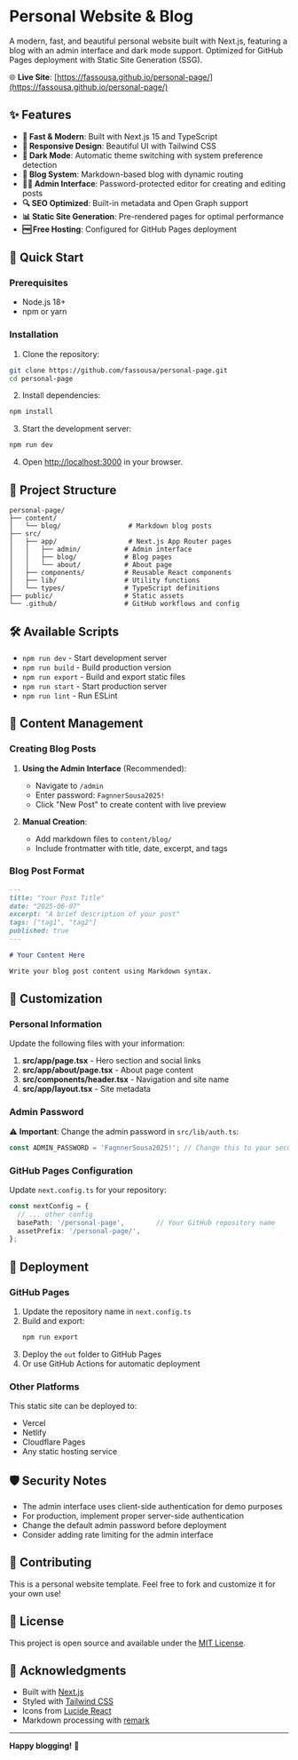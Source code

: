 # Personal Website & Blog

A modern, fast, and beautiful personal website built with Next.js, featuring a blog with an admin interface and dark mode support. Optimized for GitHub Pages deployment with Static Site Generation (SSG).

🌐 **Live Site**: [https://fassousa.github.io/personal-page/](https://fassousa.github.io/personal-page/)

## ✨ Features

- **🚀 Fast & Modern**: Built with Next.js 15 and TypeScript
- **📱 Responsive Design**: Beautiful UI with Tailwind CSS
- **🌙 Dark Mode**: Automatic theme switching with system preference detection
- **📝 Blog System**: Markdown-based blog with dynamic routing
- **👨‍💻 Admin Interface**: Password-protected editor for creating and editing posts
- **🔍 SEO Optimized**: Built-in metadata and Open Graph support
- **📊 Static Site Generation**: Pre-rendered pages for optimal performance
- **🆓 Free Hosting**: Configured for GitHub Pages deployment

## 🚀 Quick Start

### Prerequisites

- Node.js 18+ 
- npm or yarn

### Installation

1. Clone the repository:
```bash
git clone https://github.com/fassousa/personal-page.git
cd personal-page
```

2. Install dependencies:
```bash
npm install
```

3. Start the development server:
```bash
npm run dev
```

4. Open [http://localhost:3000](http://localhost:3000) in your browser.

## 📁 Project Structure

```
personal-page/
├── content/
│   └── blog/                 # Markdown blog posts
├── src/
│   ├── app/                  # Next.js App Router pages
│   │   ├── admin/           # Admin interface
│   │   ├── blog/            # Blog pages
│   │   └── about/           # About page
│   ├── components/          # Reusable React components
│   ├── lib/                 # Utility functions
│   └── types/               # TypeScript definitions
├── public/                  # Static assets
└── .github/                 # GitHub workflows and config
```

## 🛠️ Available Scripts

- `npm run dev` - Start development server
- `npm run build` - Build production version
- `npm run export` - Build and export static files
- `npm run start` - Start production server
- `npm run lint` - Run ESLint

## 📝 Content Management

### Creating Blog Posts

1. **Using the Admin Interface** (Recommended):
   - Navigate to `/admin`
   - Enter password: `FagnnerSousa2025!`
   - Click "New Post" to create content with live preview

2. **Manual Creation**:
   - Add markdown files to `content/blog/`
   - Include frontmatter with title, date, excerpt, and tags

### Blog Post Format

```markdown
---
title: "Your Post Title"
date: "2025-06-07"
excerpt: "A brief description of your post"
tags: ["tag1", "tag2"]
published: true
---

# Your Content Here

Write your blog post content using Markdown syntax.
```

## 🎨 Customization

### Personal Information

Update the following files with your information:

1. **src/app/page.tsx** - Hero section and social links
2. **src/app/about/page.tsx** - About page content
3. **src/components/header.tsx** - Navigation and site name
4. **src/app/layout.tsx** - Site metadata

### Admin Password

⚠️ **Important**: Change the admin password in `src/lib/auth.ts`:

```typescript
const ADMIN_PASSWORD = 'FagnnerSousa2025!'; // Change this to your secure password!
```

### GitHub Pages Configuration

Update `next.config.ts` for your repository:

```typescript
const nextConfig = {
  // ... other config
  basePath: '/personal-page',        // Your GitHub repository name
  assetPrefix: '/personal-page/',
};
```

## 🚀 Deployment

### GitHub Pages

1. Update the repository name in `next.config.ts`
2. Build and export:
   ```bash
   npm run export
   ```
3. Deploy the `out` folder to GitHub Pages
4. Or use GitHub Actions for automatic deployment

### Other Platforms

This static site can be deployed to:
- Vercel
- Netlify  
- Cloudflare Pages
- Any static hosting service

## 🛡️ Security Notes

- The admin interface uses client-side authentication for demo purposes
- For production, implement proper server-side authentication
- Change the default admin password before deployment
- Consider adding rate limiting for the admin interface

## 🤝 Contributing

This is a personal website template. Feel free to fork and customize it for your own use!

## 📄 License

This project is open source and available under the [MIT License](LICENSE).

## 🙏 Acknowledgments

- Built with [Next.js](https://nextjs.org/)
- Styled with [Tailwind CSS](https://tailwindcss.com/)
- Icons from [Lucide React](https://lucide.dev/)
- Markdown processing with [remark](https://remark.js.org/)

---

**Happy blogging!** 🎉
